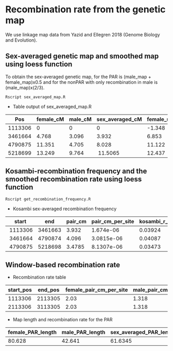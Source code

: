 # Recombination rate from the genetic map

We use linkage map data from Yazid and Ellegren 2018 (Genome Biology and Evolution). 

## Sex-averaged genetic map and smoothed map using loess function
To obtain the sex-averaged genetic map, for the PAR is (male_map + female_map)x0.5
and for the nonPAR with only recombination in male is (male_map)x(2/3).

`Rscript sex_averaged_map.R`

- Table output of sex_averaged_map.R

| Pos     | female_cM | male_cM | sex_averaged_cM | female_smoothed25 | male_smoothed25 | sex_averaged_smoothed25 |
| ------- | --------- | ------- | --------------- | ----------------- | --------------- | ----------------------- | 
| 1113306 | 0         | 0       | 0               | -1.348 | 0.644 | -0.352 | 
| 3461664 | 4.768     | 3.096   | 3.932           | 6.853 | 3.646 | 5.249 | 
| 4790875 | 11.351    | 4.705   | 8.028           | 11.122 | 5.421 | 8.271 | 
| 5218699 | 13.249    | 9.764   | 11.5065         | 12.437 | 6.002 | 9.22 | 

## Kosambi-recombination frequency and the smoothed recombination rate using loess function

`Rscript get_recombination_frequency.R` 

- Kosambi sex-averaged recombination frequency

| start |  end    | pair_cm |pair_cm_per_site     |   kosambi_r_length_region| kosambi_r_per_site   |   length_region|
| ----- | ------- | ------- | ------------------- | ------------------------ | -------------------- | -------------- |
| 1113306 |3461663| 3.932  | 1.674e-06  |  0.03924    |  1.6709e-08 |   2348357|
| 3461664 |4790874 |4.096  | 3.0815e-06  |  0.04087    |  3.0746e-08 |   1329210|
| 4790875 |5218698 |3.4785 | 8.1307e-06  |  0.03473    |  8.1177e-08  |  427823|

## Window-based recombination rate



- Recombination rate table

| start_pos | end_pos | female_pair_cm_per_site | male_pair_cm_per_site | sex_averaged_pair_cm_per_site | female_smoothed | male_smoothed | sex_averaged_smoothed |
| ------- | --------- | ------- | --------------- | ----------------- | --------------- | ----------------------- | ---|
| 1113306 | 2113305 | 2.03 |   1.318  | 1.674 |  2.747 |  1.721 |  2.234 |
| 2113306 | 3113305 | 2.03 |   1.318  | 1.674 |  2.855 |  1.653 |  2.254 |

- Map length and recombination rate for the PAR

| female_PAR_length | male_PAR_length | sex_averaged_PAR_length | female_PAR_r | male_PAR_r | sex_averaged_PAR_r |
| ----------------- | --------------- | ----------------------- | ------------ | ---------- | ------------------ |
| 80.628 | 42.641 | 61.6345 | 0.462 | 0.346 | 0.422 |